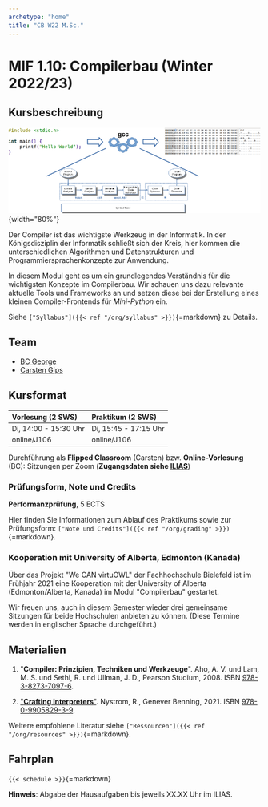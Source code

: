 ```yaml
---
archetype: "home"
title: "CB W22 M.Sc."
---
```



# MIF 1.10: Compilerbau (Winter 2022/23)

## Kursbeschreibung

![](org/images/architektur_cb.png){width="80%"}

Der Compiler ist das wichtigste Werkzeug in der Informatik. In der Königsdisziplin der
Informatik schließt sich der Kreis, hier kommen die unterschiedlichen Algorithmen und
Datenstrukturen und Programmiersprachenkonzepte zur Anwendung.

In diesem Modul geht es um ein grundlegendes Verständnis für die wichtigsten Konzepte
im Compilerbau. Wir schauen uns dazu relevante aktuelle Tools und Frameworks an und
setzen diese bei der Erstellung eines kleinen Compiler-Frontends für _Mini-Python_ ein.

Siehe `["Syllabus"]({{< ref "/org/syllabus" >}})`{=markdown} zu Details.


## Team

-   [BC George](https://www.fh-bielefeld.de/minden/ueber-uns/personenverzeichnis/birgit-christina-george)
-   [Carsten Gips](https://www.fh-bielefeld.de/minden/ueber-uns/personenverzeichnis/carsten-gips)


## Kursformat

| Vorlesung (2 SWS)     | Praktikum (2 SWS)     |
|:----------------------|:----------------------|
| Di, 14:00 - 15:30 Uhr | Di, 15:45 - 17:15 Uhr |
| online/J106           | online/J106           |

Durchführung als **Flipped Classroom** (Carsten) bzw. **Online-Vorlesung** (BC):
Sitzungen per Zoom (**Zugangsdaten siehe [ILIAS]**)

[ILIAS]: https://www.fh-bielefeld.de/elearning/goto.php?target=crs_1091711&client_id=FH-Bielefeld

### Prüfungsform, Note und Credits

**Performanzprüfung**, 5 ECTS

Hier finden Sie Informationen zum Ablauf des Praktikums sowie zur Prüfungsform:
`["Note und Credits"]({{< ref "/org/grading" >}})`{=markdown}.

### Kooperation mit University of Alberta, Edmonton (Kanada)

Über das Projekt "We CAN virtuOWL" der Fachhochschule Bielefeld ist im Frühjahr 2021 eine
Kooperation mit der University of Alberta (Edmonton/Alberta, Kanada) im Modul "Compilerbau"
gestartet.

Wir freuen uns, auch in diesem Semester wieder drei gemeinsame Sitzungen für beide
Hochschulen anbieten zu können. (Diese Termine werden in englischer Sprache durchgeführt.)


## Materialien

1.  "**Compiler: Prinzipien, Techniken und Werkzeuge**".
    Aho, A. V. und Lam, M. S. und Sethi, R. und Ullman, J. D., Pearson Studium, 2008.
    ISBN [978-3-8273-7097-6](https://www.digibib.net/openurl/Bi10?isbn=978-3-8273-7097-6).

2.  ["**Crafting Interpreters**"](https://github.com/munificent/craftinginterpreters).
    Nystrom, R., Genever Benning, 2021.
    ISBN [978-0-9905829-3-9](https://www.digibib.net/openurl/Bi10?isbn=978-0-9905829-3-9).

Weitere empfohlene Literatur siehe `["Ressourcen"]({{< ref "/org/resources" >}})`{=markdown}.


## Fahrplan

`{{< schedule >}}`{=markdown}

**Hinweis**: Abgabe der Hausaufgaben bis jeweils XX.XX Uhr im ILIAS.
